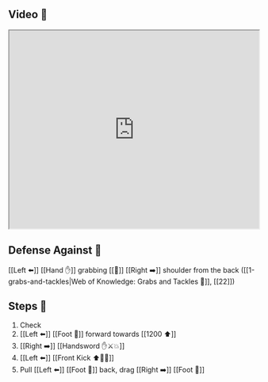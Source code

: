 ## Video 🎥

<iframe src="https://www.youtube.com/embed/cu6vogGclN0?start=19" width="100%" height="400"></iframe>

## Defense Against 🤺

[[Left ⬅️]] [[Hand ✋]] grabbing [[🎯]] [[Right ➡️]] shoulder from the back ([[1-grabs-and-tackles|Web of Knowledge: Grabs and Tackles 🤝]], [[22]])

## Steps 👣

1. Check
2. [[Left ⬅️]] [[Foot 🦶]] forward towards [[1200 ⬆️]]
3. [[Right ➡️]] [[Handsword ✋⚔️💥]]
4. [[Left ⬅️]] [[Front Kick ⬆️🦶💥]]
5. Pull [[Left ⬅️]] [[Foot 🦶]] back, drag [[Right ➡️]] [[Foot 🦶]]
